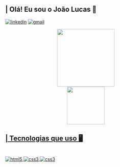 ## | Olá! Eu sou o João Lucas 👋

[![linkedin](https://img.shields.io/badge/LinkedIn-0077B5?style=for-the-badge&logo=linkedin&logoColor=white)](linkedin.com/in/joão-lucas-a71b56208) 
[![gmail](https://img.shields.io/badge/Gmail-D14836?style=for-the-badge&logo=gmail&logoColor=white
)](mailto:dev.joaol@gmail.com)

<div align="center">
  <a href="https://github.com/jlucassv">
  <img height="180em" src="https://github-readme-stats.vercel.app/api?username=jlucassv&show_icons=true&theme=radical&include_all_commits=true&count_private=true"/>
  <br>
  <img height="118em" src="https://github-readme-stats.vercel.app/api/top-langs/?username=jlucassv&layout=compact&langs_count=7&theme=radical"/>
</div>

## | Tecnologias que uso 🖥️
<div style="display: inline_block"><br>
<img align="center" alt="html5" src="https://img.shields.io/badge/HTML5-E34F26?style=for-the-badge&logo=html5&logoColor=white">
<img align="center" alt="css3" src="https://img.shields.io/badge/CSS3-1572B6?style=for-the-badge&logo=css3&logoColor=white">
<img align="center" alt="css3" src="https://img.shields.io/badge/JavaScript-F7DF1E?style=for-the-badge&logo=javascript&logoColor=white">
</div>
